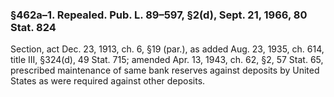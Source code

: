 ### §462a–1. Repealed. Pub. L. 89–597, §2(d), Sept. 21, 1966, 80 Stat. 824 ###

Section, act Dec. 23, 1913, ch. 6, §19 (par.), as added Aug. 23, 1935, ch. 614, title III, §324(d), 49 Stat. 715; amended Apr. 13, 1943, ch. 62, §2, 57 Stat. 65, prescribed maintenance of same bank reserves against deposits by United States as were required against other deposits.